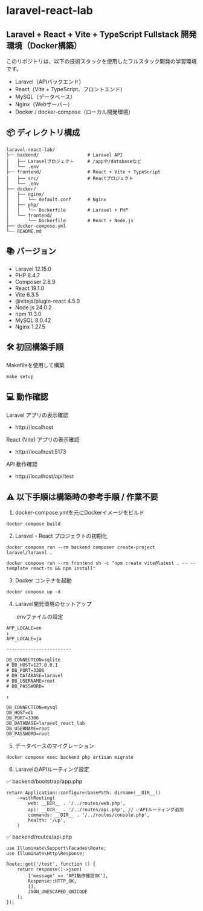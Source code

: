 # laravel-react-lab

## Laravel + React + Vite + TypeScript Fullstack 開発環境（Docker構築）

このリポジトリは、以下の技術スタックを使用したフルスタック開発の学習環境です。

- Laravel（APIバックエンド）
- React（Vite + TypeScript、フロントエンド）
- MySQL（データベース）
- Nginx（Webサーバー）
- Docker / docker-compose（ローカル開発環境）

## 📦 ディレクトリ構成

```
laravel-react-lab/
├── backend/                  # Laravel API
│   ├── Laravelプロジェクト     # /appや/databaseなど
│   └── .env
├── frontend/                 # React + Vite + TypeScript
│   ├── src/                  # Reactプロジェクト
│   └── .env
├── docker/
│   ├── nginx/
│   │   └── default.conf      # Nginx
│   ├── php/
│   │   └── Dockerfile        # Laravel + PHP
│   └── frontend/
│       └── Dockerfile        # React + Node.js
├── docker-compose.yml
└── README.md
```


## 📚 バージョン
- Laravel 12.15.0
- PHP 8.4.7
- Composer 2.8.9
- React 19.1.0
- Vite 6.3.5
- @vitejs/plugin-react 4.5.0
- Node.js 24.0.2
- npm 11.3.0
- MySQL 8.0.42
- Nginx 1.27.5

## 🛠️ 初回構築手順
Makefileを使用して構築
```
make setup
```

## 💻 動作確認
Laravel アプリの表示確認
- http://localhost

React (Vite) アプリの表示確認
- http://localhost:5173

API 動作確認
- http://localhost/api/test

## ⚠️ 以下手順は構築時の参考手順 / 作業不要
1. docker-compose.ymlを元にDockerイメージをビルド

```
docker compose build
```

2. Laravel・React プロジェクトの初期化

```
docker compose run --rm backend composer create-project laravel/laravel .

docker compose run --rm frontend sh -c "npm create vite@latest . -- --template react-ts && npm install"
```

3. Docker コンテナを起動

```
docker compose up -d
```

4. Laravel開発環境のセットアップ

    .envファイルの設定
```
APP_LOCALE=en
↓
APP_LOCALE=ja

------------------------

DB_CONNECTION=sqlite
# DB_HOST=127.0.0.1
# DB_PORT=3306
# DB_DATABASE=laravel
# DB_USERNAME=root
# DB_PASSWORD=

↓

DB_CONNECTION=mysql
DB_HOST=db
DB_PORT=3306
DB_DATABASE=laravel_react_lab
DB_USERNAME=root
DB_PASSWORD=root
```

5. データベースのマイグレーション

```
docker compose exec backend php artisan migrate
```

6. LaravelのAPIルーティング設定

✅ backend/bootstrap/app.php
```
return Application::configure(basePath: dirname(__DIR__))
    ->withRouting(
        web: __DIR__ . '/../routes/web.php',
        api: __DIR__ . '/../routes/api.php', // ✅APIルーティング追加
        commands: __DIR__ . '/../routes/console.php',
        health: '/up',
    )
```

✅ backend/routes/api.php
```
use Illuminate\Support\Facades\Route;
use Illuminate\Http\Response;

Route::get('/test', function () {
    return response()->json(
        ['message' => 'API動作確認OK'],
        Response::HTTP_OK,
        [],
        JSON_UNESCAPED_UNICODE
    );
});
```